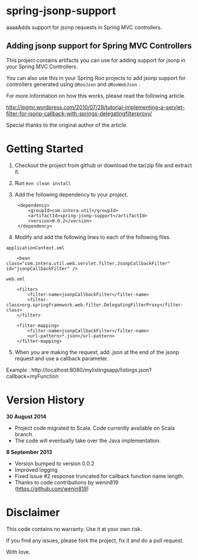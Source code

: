 
spring-jsonp-support
====================

aaaaAdds support for jsonp requests in Spring MVC controllers.


Adding jsonp support for Spring MVC Controllers
------------------------------------------------

This project contains artifacts you can use for adding support for jsonp in your Spring MVC Controllers.

You can also use this in your Spring Roo projects to add jsonp support for controllers generated using `@RooJson` and `@RooWebJson` .

For more information on how this works, please read the following article.

http://jpgmr.wordpress.com/2010/07/28/tutorial-implementing-a-servlet-filter-for-jsonp-callback-with-springs-delegatingfilterproxy/

Special thanks to the original author of the article.

Getting Started
================
1. Checkout the project from github or download the tar/zip file and extract it.

2. Run `mvn clean install`

3. Add the following dependency to your project.

        <dependency>
			<groupId>com.intera.util</groupId>
			<artifactId>spring-jsonp-support</artifactId>
			<version>0.0.2</version>
		</dependency>

4. Modify and add the following lines to each of the following files.

`applicationContext.xml`


		<bean class="com.intera.util.web.servlet.filter.JsonpCallbackFilter" id="jsonpCallbackFilter" />


`web.xml`

		<filter>
		    <filter-name>jsonpCallbackFilter</filter-name>
		    <filter-class>org.springframework.web.filter.DelegatingFilterProxy</filter-class>
		</filter>
		 
		<filter-mapping>
		    <filter-name>jsonpCallbackFilter</filter-name>
		    <url-pattern>*.json</url-pattern>
		</filter-mapping>


5. When you are making the request, add .json at the end of the jsonp request and use a callback parameter.

Example : http://localhost:8080/mylistingsapp/listings.json?callback=myFunction

Version History
=====

**30 August 2014**
- Project code migrated to Scala. Code currently available on Scala branch.
- The code will eventually take over the Java implementation.  

**8 September 2013**
- Version bumped to version 0.0.2
- Improved logging
- Fixed issue #2 response truncated for callback function name length.
- Thanks to code contributions by wenin819 (https://github.com/wenin819)

Disclaimer
==========
This code contains no warranty. Use it at your own risk.

If you find any issues, please fork the project, fix it and do a pull request.

With love.
